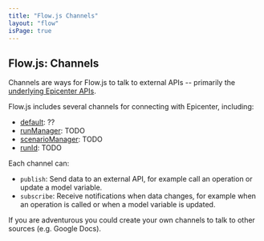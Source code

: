 ```yaml
---
title: "Flow.js Channels"
layout: "flow"
isPage: true
---
```


## Flow.js: Channels


Channels are ways for Flow.js to talk to external APIs -- primarily the [underlying Epicenter APIs](../../creating_your_interface/).

Flow.js includes several channels for connecting with Epicenter, including: 

* [default](TODO): ??
* [runManager](TODO): TODO
* [scenarioManager](TODO): TODO
* [runId](TODO): TODO

Each channel can:

* `publish`: Send data to an external API, for example call an operation or update a model variable.
* `subscribe`: Receive notifications when data changes, for example when an operation is called or when a model variable is updated.

If you are adventurous you could create your own channels to talk to other sources (e.g. Google Docs).
